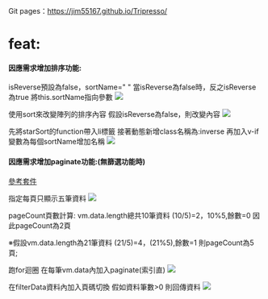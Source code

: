 Git pages：https://jim55167.github.io/Tripresso/ 
# feat:
#### 因應需求增加排序功能:
isReverse預設為false，sortName=" "
當isReverse為false時，反之isReverse為true
將this.sortName指向參數
![](https://i.imgur.com/wJwlR5O.png)

使用sort來改變陣列的排序內容
假設isReverse為false，則改變內容
![](https://i.imgur.com/5PIv8Cx.png)

先將starSort的function帶入li標籤
接著動態新增class名稱為:inverse
再加入v-if變數為每個sortName增加名稱
![](https://i.imgur.com/cCA2vik.png)

#### 因應需求增加paginate功能:(無篩選功能時)
[參考套件](https://github.com/lokyoung/vuejs-paginate)

指定每頁只顯示五筆資料
![](https://i.imgur.com/S0Fuc94.png)

pageCount頁數計算:
vm.data.length總共10筆資料
(10/5)=2，10%5,餘數=0
因此pageCount為2頁

※假設vm.data.length為21筆資料
(21/5)=4，(21%5),餘數=1
則pageCount為5頁;

跑for迴圈
在每筆vm.data內加入paginate(索引直)
![](https://i.imgur.com/UTtB29K.png)

在filterData資料內加入頁碼切換
假如資料筆數>0
則回傳資料
![](https://i.imgur.com/98E2Ws6.png)
